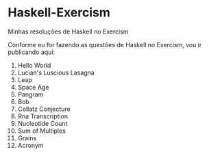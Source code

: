# Haskell-Exercism
Minhas resoluções de Haskell no Exercism

Conforme eu for fazendo as questões de Haskell no Exercism, vou ir publicando aqui:

1. Hello World
2. Lucian's Luscious Lasagna
3. Leap
4. Space Age
5. Pangram
6. Bob
7. Collatz Conjecture
8. Rna Transcription
9. Nucleotide Count
10. Sum of Multiples
11. Grains
12. Acronym

